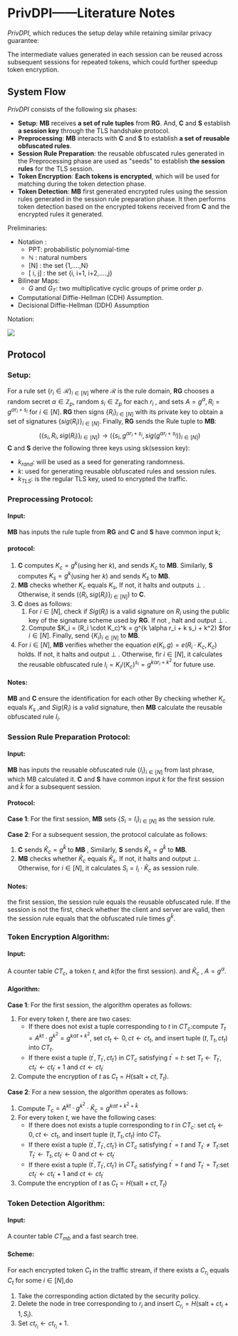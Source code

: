 # PrivDPI——Literature Notes

$PrivDPI$, which reduces the setup delay while retaining similar privacy guarantee:

The intermediate values generated in each session can be reused across subsequent sessions for repeated tokens, which could further speedup token encryption.



## System Flow

$PrivDPI$ consists of the following six phases:

-  **Setup**: **MB** receives **a set of rule tuples** from **RG**. And,  **C** and **S** establish **a session key** through the TLS handshake protocol.
-  **Preprocessing**: **MB** interacts with **C** and **S** to establish **a set of reusable obfuscated rules**.
-  **Session Rule Preparation**: the reusable obfuscated rules generated in the Preprocessing phase are used as "seeds" to establish **the session rules** for the TLS session.
-  **Token Encryption**: **Each tokens is encrypted**, which will be used for matching during the token detection phase.
-  **Token Detection**:  **MB** first generated encrypted rules using the session rules generated in the session rule preparation phase. It then performs token detection based on the encrypted tokens received from **C** and the encrypted rules it generated.

Preliminaries:

- Notation : 
  - PPT: probabilistic polynomial-time
  - $\mathbb{N}$ : natural numbers
  - [N] :  the set {1,....,N}
  - [ i, j] : the set {i, i+1, i+2,....,j}
- Bilinear Maps:
  - $G$ and $G_T$: two multiplicative cyclic groups of prime order $p$.
- Computational Diffie-Hellman (CDH) Assumption.
- Decisional Diffie-Hellman (DDH) Assumption

Notation:

![](https://cdn.kaixuan.site/PrivDPI/notation.PNG#vwid=1441&vhei=356)



## Protocol

### Setup:

For a rule set $\{r_i \in \mathcal{R}\}_{i \in [N]}$ where $\mathcal{R}$ is the rule domain, **RG** chooses a random secret $\alpha \in \mathbb{Z}_p$, random $s_i \in \mathbb{Z}_p$ for each $r_i$ , and sets $A = g^\alpha, R_i = g^{\alpha r_i + s_i}$ for $i \in [N]$. **RG** then signs $\{R_i\}_{i \in [N]}$ with its private key to obtain a set of signatures $\{sig(R_i)\}_{i \in [N]}$. Finally, **RG** sends the Rule tuple to **MB**: 
$$
(\{s_i, R_i,sig(R_i)\}_{i \in [N]}) \rightarrow (\{s_i,g^{\alpha r_i+s_i},sig(g^{\alpha r_i+s_i})\}_{i \in [N]})
$$
**C** and **S** derive the following three keys using sk(session key):

- $k_{rand}$: will be used as a seed for generating randomness.
- $k$: used for generating reusable obfuscated rules and session rules.
- $k_{TLS}$: is the regular TLS key, used to encrypted the traffic.



### Preprocessing Protocol:

#### Input:

**MB** has inputs  the rule tuple from **RG** and **C** and **S** have common input k;

#### protocol:

1. **C** computes $K_c = g^k$(using her $k$), and sends $K_c$ to **MB**. Similarly, **S** computes $K_s = g^k$(using her $k$) and sends $K_s$ to **MB**.
2. **MB** checks whether $K_c$ equals $K_s$, If not, it halts and outputs $\perp$ . Otherwise, it sends $(\{R_i,sig(R_i)\}_{i \in [N]})$ to **C**.
3. **C** does as follows:
   1. For $i \in [N]$, check if $Sig(R_i)$ is a valid signature on $R_i$ using the public key of the signature scheme used by **RG**. If not , halt and output $\perp$ .
   2. Compute $K_i = (R_i \cdot K_c)^k = g^{k \alpha r_i + k s_i + k^2} $for $i \in [N]$. Finally, send $\{K_i\}_{i \in [N]}$ to **MB**.
4. For $i \in [N]$, **MB** verifies whether the equation $e(K_i,g) = e(R_i \cdot K_c,K_c)$ holds. If not, it halts and output $\perp$ . Otherwise, fir $i \in [N]$, it calculates the reusable obfuscated rule $I_i = K_i/(K_c)^{s_i} = g^{k \alpha r_i + k^2}$ for future use.

#### Notes:

**MB** and **C** ensure the identification for each other By checking whether $K_c$ equals $K_s$ ,and $Sig(R_i)$ is a valid signature, then  **MB** calculate the reusable obfuscated rule $I_i$.



### Session Rule Preparation Protocol:

#### Input:

**MB** has inputs the reusable obfuscated rule $\{I_i\}_{i \in [N]}$ from last phrase, which MB calculated it. **C** and **S** have common input $k$ for the first session and $\hat{k}$ for a subsequent session.

#### Protocol:

**Case 1**: For the first session, **MB** sets $\{S_i = I_i\}_{i \in [N]}$ as the session rule.

**Case 2**: For a subsequent session, the protocol calculate as follows:

1. **C** sends $\widehat{K}_c = g^{\widehat{k}}$ to **MB** , Similarly, **S** sends $\widehat{K}_s = g^{\hat{k}}$ to **MB**.
2. **MB** checks whether $\widehat{K}_c$ equals $\widehat{K}_s$. If not, it halts and output $\perp$. Otherwise, for $i \in [N]$, it calculates $S_i = I_i \cdot \widehat{K}_c$ as session rule.

#### Notes:

the first session, the session rule equals the reusable obfuscated rule. If the session is not the first, check whether the client and server are valid, then the session rule equals that the obfuscated rule times $g^{\hat{k}}$. 



### Token Encryption Algorithm:

#### Input:

A counter table $CT_c$, a token $t$, and $k$(for the first session). and $\widehat{K}_c$ , $A = g^\alpha$.

#### Algorithm:

**Case 1**: For the first session, the algorithm operates as follows: 

1. For every token $t$, there are two cases:
   - If there does not  exist a tuple corresponding to $t$ in $CT_c$:compute $T_t = A^{kt} \cdot g^{k^2} = g^{k\alpha t+k^2}$, set $ct_t \leftarrow 0, ct \leftarrow ct_t$, and insert tuple $(t,T_t,ct_t)$ into $CT_t$.
   - If there exist a tuple $(t^{'},T_{t^{'}},ct_{t^{'}})$ in $CT_c$ satisfying $t^{'} = t$: set $T_t\leftarrow T_{t^{'}}, ct_{t^{'}} \leftarrow ct_{t^{'}}+1$ and $ct \leftarrow ct_{t^{'}}$
2. Compute the encryption of $t$ as $C_t = H(\mathrm{salt} + ct,T_t)$.

**Case 2**: For a new session, the algorithm operates as follows:

1. Compute $T_c = A^{kt} \cdot g^{k^2} \cdot \widehat{K}_c = g^{k\alpha t+k^2+\hat{k}}$.
2. For every token $t$, we have the following cases:
   - If there does not exists a tuple corresponding to $t$ in $CT_c$: set $ct_t \leftarrow 0, ct \leftarrow ct_t$, and insert tuple $(t,T_t,ct_t)$ into $CT_t$.
   - If there exist a tuple $(t^{'},T_{t^{'}},ct_{t^{'}})$ in $CT_c$ satisfying $t^{'} = t$ and $T_{t^{'}}\neq T_t$:set $T_{t^{'}}\leftarrow T_t, ct_{t^{'}} \leftarrow 0$ and $ct \leftarrow ct_{t^{'}}$
   - If there exist a tuple $(t^{'},T_{t^{'}},ct_{t^{'}})$ in $CT_c$ satisfying $t^{'} = t$ and $T_{t^{'}}=T_t$:set $ct_{t^{'}} \leftarrow ct_{t^{'}}+1$ and $ct \leftarrow ct_{t^{'}}$
3. Compute the encryption of $t$ as $C_t = H(\mathrm{salt} + ct, T_t)$



### Token Detection Algorithm:

#### Input:

A counter table $CT_{mb}$ and a fast search tree.

#### Scheme:

For each encrypted token $C_t$ in the traffic stream, if there exists a $C_{r_i}$ equals $C_t$ for some $i\in[N]$,do

1. Take the corresponding action dictated by the security policy.
2. Delete the node in tree corresponding to $r_i$ and insert $C_{r_i} = H(\mathrm{salt} +ct_i +1, S_i)$.
3. Set $ct_{r_i}\leftarrow ct_{r_i} +1$.